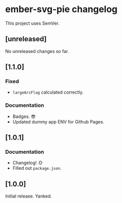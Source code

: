 # ember-svg-pie changelog

This project uses SemVer.


## [unreleased]

No unreleased changes so far.



## [1.1.0]

### Fixed
- `largeArcFlag` calculated correctly.

### Documentation
- Badges. :sunglasses:
- Updated dummy app ENV for Github Pages.


## [1.0.1]

### Documentation
- Changelog! :D
- Filled out `package.json`.


## [1.0.0]

Initial release. Yanked.
